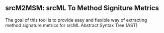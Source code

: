 ## srcM2MSM: srcML To Method Signiture Metrics ##

The goal of this tool is to provide easy and flexible way of extracting method signature metrics for srcML Abstract Syntax Tree (AST)
